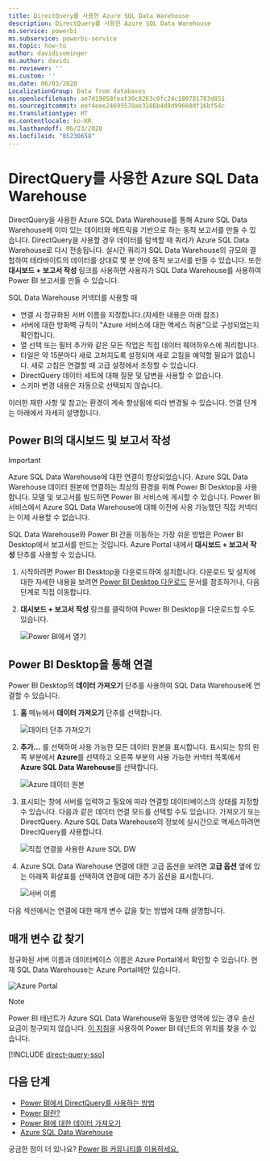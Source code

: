 ```yaml
---
title: DirectQuery를 사용한 Azure SQL Data Warehouse
description: DirectQuery를 사용한 Azure SQL Data Warehouse
ms.service: powerbi
ms.subservice: powerbi-service
ms.topic: how-to
author: davidiseminger
ms.author: davidi
ms.reviewer: ''
ms.custom: ''
ms.date: 06/03/2020
LocalizationGroup: Data from databases
ms.openlocfilehash: ae7d19858feaf30c8263c0fc24c180781783d851
ms.sourcegitcommit: eef4eee24695570ae3186b4d8d99660df16bf54c
ms.translationtype: HT
ms.contentlocale: ko-KR
ms.lasthandoff: 06/23/2020
ms.locfileid: "85230658"
---
```

# <a name="azure-sql-data-warehouse-with-directquery"></a>DirectQuery를 사용한 Azure SQL Data Warehouse

DirectQuery을 사용한 Azure SQL Data Warehouse를 통해 Azure SQL Data Warehouse에 이미 있는 데이터와 메트릭을 기반으로 하는 동적 보고서를 만들 수 있습니다. DirectQuery을 사용할 경우 데이터를 탐색할 때 쿼리가 Azure SQL Data Warehouse로 다시 전송됩니다. 실시간 쿼리가 SQL Data Warehouse의 규모와 결합하여 테라바이트의 데이터를 상대로 몇 분 안에 동적 보고서를 만들 수 있습니다. 또한 **대시보드 + 보고서 작성** 링크를 사용하면 사용자가 SQL Data Warehouse를 사용하여 Power BI 보고서를 만들 수 있습니다.

SQL Data Warehouse 커넥터를 사용할 때

* 연결 시 정규화된 서버 이름을 지정합니다.(자세한 내용은 아래 참조)
* 서버에 대한 방화벽 규칙이 "Azure 서비스에 대한 액세스 허용"으로 구성되었는지 확인합니다.
* 열 선택 또는 필터 추가와 같은 모든 작업은 직접 데이터 웨어하우스에 쿼리합니다.
* 타일은 약 15분마다 새로 고쳐지도록 설정되며 새로 고침을 예약할 필요가 없습니다.  새로 고침은 연결할 때 고급 설정에서 조정할 수 있습니다.
* DirectQuery 데이터 세트에 대해 질문 및 답변을 사용할 수 없습니다.
* 스키마 변경 내용은 자동으로 선택되지 않습니다.

이러한 제한 사항 및 참고는 환경이 계속 향상됨에 따라 변경될 수 있습니다. 연결 단계는 아래에서 자세히 설명합니다.

## <a name="build-dashboards-and-reports-in-power-bi"></a>Power BI의 대시보드 및 보고서 작성

> [!Important]
> Azure SQL Data Warehouse에 대한 연결이 향상되었습니다. Azure SQL Data Warehouse 데이터 원본에 연결하는 최상의 환경을 위해 Power BI Desktop을 사용합니다. 모델 및 보고서를 빌드하면 Power BI 서비스에 게시할 수 있습니다. Power BI 서비스에서 Azure SQL Data Warehouse에 대해 이전에 사용 가능했던 직접 커넥터는 이제 사용할 수 없습니다.

SQL Data Warehouse와 Power BI 간을 이동하는 가장 쉬운 방법은 Power BI Desktop에서 보고서를 만드는 것입니다. Azure Portal 내에서 **대시보드 + 보고서 작성** 단추를 사용할 수 있습니다.

1. 시작하려면 Power BI Desktop을 다운로드하여 설치합니다. 다운로드 및 설치에 대한 자세한 내용을 보려면 [Power BI Desktop 다운로드](../fundamentals/desktop-get-the-desktop.md) 문서를 참조하거나, 다음 단계로 직접 이동합니다.

2. **대시보드 + 보고서 작성** 링크를 클릭하여 Power BI Desktop을 다운로드할 수도 있습니다.

    ![Power BI에서 열기](media/service-azure-sql-data-warehouse-with-direct-connect/create-reports-01.png)


## <a name="connecting-through-power-bi-desktop"></a>Power BI Desktop을 통해 연결

Power BI Desktop의 **데이터 가져오기** 단추를 사용하여 SQL Data Warehouse에 연결할 수 있습니다. 

1. **홈** 메뉴에서 **데이터 가져오기** 단추를 선택합니다.  

    ![데이터 단추 가져오기](media/service-azure-sql-data-warehouse-with-direct-connect/create-reports-02.png)

2. **추가...** 를 선택하여 사용 가능한 모든 데이터 원본을 표시합니다. 표시되는 창의 왼쪽 부분에서 **Azure**를 선택하고 오른쪽 부분의 사용 가능한 커넥터 목록에서 **Azure SQL Data Warehouse**를 선택합니다.

    ![Azure 데이터 원본](media/service-azure-sql-data-warehouse-with-direct-connect/create-reports-03.png)

3. 표시되는 창에 서버를 입력하고 필요에 따라 연결할 데이터베이스의 상태를 지정할 수 있습니다. 다음과 같은 데이터 연결 모드를 선택할 수도 있습니다. 가져오기 또는 DirectQuery. Azure SQL Data Warehouse의 정보에 실시간으로 액세스하려면 DirectQuery를 사용합니다.

    ![직접 연결을 사용한 Azure SQL DW](media/service-azure-sql-data-warehouse-with-direct-connect/create-reports-04.png)

4. Azure SQL Data Warehouse 연결에 대한 고급 옵션을 보려면 **고급 옵션** 옆에 있는 아래쪽 화살표를 선택하여 연결에 대한 추가 옵션을 표시합니다.

    ![서버 이름](media/service-azure-sql-data-warehouse-with-direct-connect/create-reports-05.png)

다음 섹션에서는 연결에 대한 매개 변수 값을 찾는 방법에 대해 설명합니다. 

## <a name="finding-parameter-values"></a>매개 변수 값 찾기

정규화된 서버 이름과 데이터베이스 이름은 Azure Portal에서 확인할 수 있습니다. 현재 SQL Data Warehouse는 Azure Portal에만 있습니다.

![Azure Portal](media/service-azure-sql-data-warehouse-with-direct-connect/azureportal.png)

> [!NOTE]
> Power BI 테넌트가 Azure SQL Data Warehouse와 동일한 영역에 있는 경우 송신 요금이 청구되지 않습니다. [이 지침](https://docs.microsoft.com/power-bi/service-admin-where-is-my-tenant-located)을 사용하여 Power BI 테넌트의 위치를 찾을 수 있습니다.

[!INCLUDE [direct-query-sso](../includes/direct-query-sso.md)]

## <a name="next-steps"></a>다음 단계

* [Power BI에서 DirectQuery를 사용하는 방법](desktop-directquery-about.md)
* [Power BI란?](../fundamentals/power-bi-overview.md)  
* [Power BI에 대한 데이터 가져오기](service-get-data.md)  
* [Azure SQL Data Warehouse](/azure/sql-data-warehouse/sql-data-warehouse-overview-what-is/)

궁금한 점이 더 있나요? [Power BI 커뮤니티를 이용하세요.](https://community.powerbi.com/)
